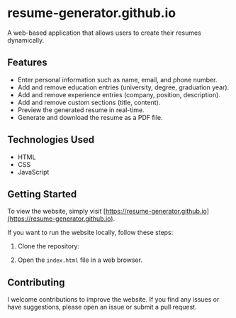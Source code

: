 # resume-generator.github.io

A web-based application that allows users to create their resumes dynamically.

## Features

- Enter personal information such as name, email, and phone number.
- Add and remove education entries (university, degree, graduation year).
- Add and remove experience entries (company, position, description).
- Add and remove custom sections (title, content).
- Preview the generated resume in real-time.
- Generate and download the resume as a PDF file.


## Technologies Used

- HTML
- CSS
- JavaScript

## Getting Started

To view the website, simply visit [https://resume-generator.github.io](https://resume-generator.github.io).

If you want to run the website locally, follow these steps:

1. Clone the repository:

2. Open the `index.html` file in a web browser.

## Contributing

I welcome contributions to improve the website. If you find any issues or have suggestions, please open an issue or submit a pull request.

